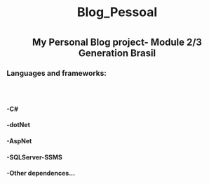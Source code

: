 <h1 align="center"> Blog_Pessoal <h1>
 
<h2 align="center">My Personal Blog project- Module 2/3 Generation Brasil</h2>
 
  <div class="tech">
<h3>Languages and frameworks:<h3><br>
<h4>-C#</h4>
<h4>-dotNet</h4>
<h4>-AspNet</h4>
<h4>-SQLServer-SSMS</h4>
<h4>-Other dependences...</h4>
  </div>
